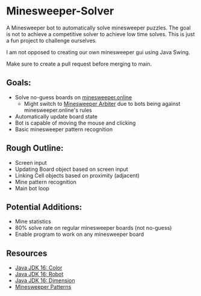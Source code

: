 # Minesweeper-Solver

A Minesweeper bot to automatically solve minesweeper puzzles.
The goal is not to achieve a competitive solver to achieve low time solves. 
This is just a fun project to challenge ourselves.

I am not opposed to creating our own minesweeper gui using Java Swing.

Make sure to create a pull request before merging to main.

## Goals:
- Solve no-guess boards on [minesweeper.online](https://minesweeper.online/)
  - Might switch to [Minesweeper Arbiter](https://minesweepergame.com/download/arbiter.php) due to bots being against minesweeper.online's rules
- Automatically update board state
- Bot is capable of moving the mouse and clicking
- Basic minesweeper pattern recognition

## Rough Outline:
- Screen input
- Updating Board object based on screen input
- Linking Cell objects based on proximity (adjacent)
- Mine pattern recognition
- Main bot loop

## Potential Additions:
- Mine statistics
- 80% solve rate on regular minesweeper boards (not no-guess)
- Enable program to work on any minesweeper board

## Resources
- [Java JDK 16: Color](https://docs.oracle.com/en/java/javase/16/docs/api/java.desktop/java/awt/Color.html)
- [Java JDK 16: Robot](https://docs.oracle.com/en/java/javase/16/docs/api/java.desktop/java/awt/Robot.html)
- [Java JDK 16: Dimension](https://docs.oracle.com/en/java/javase/16/docs/api/java.desktop/java/awt/Dimension.html)
- [Minesweeper Patterns](https://minesweeper.online/help/patterns)
